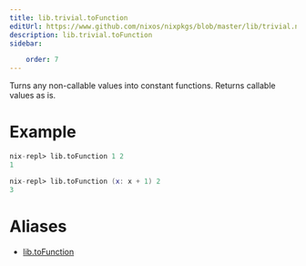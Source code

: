 ```yaml
---
title: lib.trivial.toFunction
editUrl: https://www.github.com/nixos/nixpkgs/blob/master/lib/trivial.nix#L617C5
description: lib.trivial.toFunction
sidebar:

    order: 7
---
```


Turns any non-callable values into constant functions.
Returns callable values as is.

# Example

```nix
nix-repl> lib.toFunction 1 2
1

nix-repl> lib.toFunction (x: x + 1) 2
3
```


# Aliases

- [lib.toFunction](/reference/libtoFunction)


